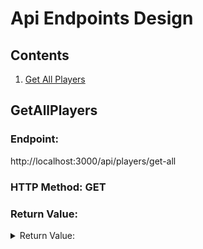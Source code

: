 # Api Endpoints Design

## Contents
1. [Get All Players](#getallplayers)

## GetAllPlayers
### Endpoint:
http://localhost:3000/api/players/get-all

### HTTP Method: GET

### Return Value:
<details>
<summary>Return Value:</summary>

```[
    {
        "PLAYER_ID":1234,
        "PLAYER_NAME":"John Doe",
        "NICKNAME": "Joe"	
        "TEAM_ID":123434,	
        "TEAM_ABBREVIATION":"MIL",
        AGE:23,
        GP:60	
        W:45	
        L:20	
        W_PCT:0.6	
        MIN:1203	
        FGM:19	
        FGA:23	
        FG_PCT:0.8	
        FG3M:19	
        FG3A:23	
        FG3_PCT:0.8	
        FTM:29	
        FTA:39	
        FT_PCT:0.5	
        OREB:23	
        DREB:23	
        REB:23	
        AST:23	
        TOV:23	
        STL:23	
        BLK	:23
        BLKA:23	
        PF:23	
        PFD:23	
        PTS:233	
        PLUS_MINUS:274	
        NBA_FANTASY_PTS:309	
        DD2:23	
        TD3:34
    },
    {
        "PLAYER_ID":1234,
        "PLAYER_NAME":"John Doe",
        "NICKNAME": "Joe"	
        "TEAM_ID":123434,	
        "TEAM_ABBREVIATION":"MIL",
        AGE:23,
        GP:60	
        W:45	
        L:20	
        W_PCT:0.6	
        MIN:1203	
        FGM:19	
        FGA:23	
        FG_PCT:0.8	
        FG3M:19	
        FG3A:23	
        FG3_PCT:0.8	
        FTM:29	
        FTA:39	
        FT_PCT:0.5	
        OREB:23	
        DREB:23	
        REB:23	
        AST:23	
        TOV:23	
        STL:23	
        BLK	:23
        BLKA:23	
        PF:23	
        PFD:23	
        PTS:233	
        PLUS_MINUS:274	
        NBA_FANTASY_PTS:309	
        DD2:23	
        TD3:34
    },
]
```
</details>